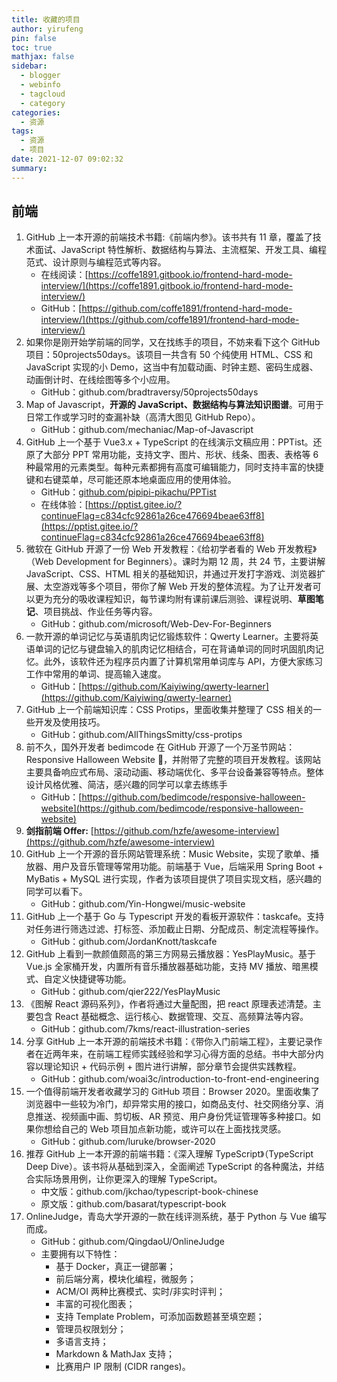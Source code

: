 ```yaml
---
title: 收藏的项目
author: yirufeng
pin: false
toc: true
mathjax: false
sidebar:
  - blogger
  - webinfo
  - tagcloud
  - category
categories:
  - 资源
tags:
  - 资源
  - 项目
date: 2021-12-07 09:02:32
summary:
---
```


## 前端
1. GitHub 上一本开源的前端技术书籍:《前端内参》。该书共有 11 章，覆盖了技术面试、JavaScript 特性解析、数据结构与算法、主流框架、开发工具、编程范式、设计原则与编程范式等内容。
    - 在线阅读：[https://coffe1891.gitbook.io/frontend-hard-mode-interview/](https://coffe1891.gitbook.io/frontend-hard-mode-interview/)
    - GitHub：[https://github.com/coffe1891/frontend-hard-mode-interview/](https://github.com/coffe1891/frontend-hard-mode-interview/)
2. 如果你是刚开始学前端的同学，又在找练手的项目，不妨来看下这个 GitHub 项目：50projects50days。该项目一共含有 50 个纯使用 HTML、CSS 和 JavaScript 实现的小 Demo，这当中有加载动画、时钟主题、密码生成器、动画倒计时、在线绘图等多个小应用。
    - GitHub：github.com/bradtraversy/50projects50days
3. Map of Javascript，**开源的 JavaScript、数据结构与算法知识图谱**。可用于日常工作或学习时的查漏补缺（高清大图见 GitHub Repo）。
    - GitHub：github.com/mechaniac/Map-of-Javascript
4. GitHub 上一个基于 Vue3.x + TypeScript 的在线演示文稿应用：PPTist。还原了大部分 PPT 常用功能，支持文字、图片、形状、线条、图表、表格等 6 种最常用的元素类型。每种元素都拥有高度可编辑能力，同时支持丰富的快捷键和右键菜单，尽可能还原本地桌面应用的使用体验。
    - GitHub：[github.com/pipipi-pikachu/PPTist](http://github.com/pipipi-pikachu/PPTist)
    - 在线体验：[https://pptist.gitee.io/?continueFlag=c834cfc92861a26ce476694beae63ff8](https://pptist.gitee.io/?continueFlag=c834cfc92861a26ce476694beae63ff8)
5. 微软在 GitHub 开源了一份 Web 开发教程：《给初学者看的 Web 开发教程》（Web Development for Beginners）。课时为期 12 周，共 24 节，主要讲解 JavaScript、CSS、HTML 相关的基础知识，并通过开发打字游戏、浏览器扩展、太空游戏等多个项目，带你了解 Web 开发的整体流程。为了让开发者可以更为充分的吸收课程知识，每节课均附有课前课后测验、课程说明、**草图笔记**、项目挑战、作业任务等内容。
    - GitHub：github.com/microsoft/Web-Dev-For-Beginners
6. 一款开源的单词记忆与英语肌肉记忆锻炼软件：Qwerty Learner。主要将英语单词的记忆与键盘输入的肌肉记忆相结合，可在背诵单词的同时巩固肌肉记忆。此外，该软件还为程序员内置了计算机常用单词库与 API，方便大家练习工作中常用的单词、提高输入速度。
    - GitHub：[https://github.com/Kaiyiwing/qwerty-learner](https://github.com/Kaiyiwing/qwerty-learner)
7. GitHub 上一个前端知识库：CSS Protips，里面收集并整理了 CSS 相关的一些开发及使用技巧。
    - GitHub：github.com/AllThingsSmitty/css-protips
8. 前不久，国外开发者 bedimcode 在 GitHub 开源了一个万圣节网站：Responsive Halloween Website 🎃，并附带了完整的项目开发教程。该网站主要具备响应式布局、滚动动画、移动端优化、多平台设备兼容等特点。整体设计风格优雅、简洁，感兴趣的同学可以拿去练练手
    - GitHub：[https://github.com/bedimcode/responsive-halloween-website](https://github.com/bedimcode/responsive-halloween-website)
9. **剑指前端 Offer:** [https://github.com/hzfe/awesome-interview](https://github.com/hzfe/awesome-interview)
10. GitHub 上一个开源的音乐网站管理系统：Music Website，实现了歌单、播放器、用户及音乐管理等常用功能。前端基于 Vue，后端采用 Spring Boot + MyBatis + MySQL 进行实现，作者为该项目提供了项目实现文档，感兴趣的同学可以看下。
    - GitHub：github.com/Yin-Hongwei/music-website
11. GitHub 上一个基于 Go 与 Typescript 开发的看板开源软件：taskcafe。支持对任务进行筛选过滤、打标签、添加截止日期、分配成员、制定流程等操作。
    - GitHub：github.com/JordanKnott/taskcafe
12. GitHub 上看到一款颜值颇高的第三方网易云播放器：YesPlayMusic。基于 Vue.js 全家桶开发，内置所有音乐播放器基础功能，支持 MV 播放、暗黑模式、自定义快捷键等功能。
    - GitHub：github.com/qier222/YesPlayMusic 
13. 《图解 React 源码系列》，作者将通过大量配图，把 react 原理表述清楚。主要包含 React 基础概念、运行核心、数据管理、交互、高频算法等内容。
    - GitHub：github.com/7kms/react-illustration-series
14. 分享 GitHub 上一本开源的前端技术书籍：《带你入门前端工程》，主要记录作者在近两年来，在前端工程师实践经验和学习心得方面的总结。书中大部分内容以理论知识 + 代码示例 + 图片进行讲解，部分章节会提供实践教程。
    - GitHub：github.com/woai3c/introduction-to-front-end-engineering
15. 一个值得前端开发者收藏学习的 GitHub 项目：Browser 2020。里面收集了浏览器中一些较为冷门，却异常实用的接口，如商品支付、社交网络分享、消息推送、视频画中画、剪切板、AR 预览、用户身份凭证管理等多种接口。如果你想给自己的 Web 项目加点新功能，或许可以在上面找找灵感。
    - GitHub：github.com/luruke/browser-2020
16. 推荐 GitHub 上一本开源的前端书籍：《深入理解 TypeScript》（TypeScript Deep Dive）。该书将从基础到深入，全面阐述 TypeScript 的各种魔法，并结合实际场景用例，让你更深入的理解 TypeScript。
    - 中文版：github.com/jkchao/typescript-book-chinese
    - 原文版：github.com/basarat/typescript-book
17. OnlineJudge，青岛大学开源的一款在线评测系统，基于 Python 与 Vue 编写而成。
    - GitHub：github.com/QingdaoU/OnlineJudge
    - 主要拥有以下特性：
        - 基于 Docker，真正一键部署；
        - 前后端分离，模块化编程，微服务；
        - ACM/OI 两种比赛模式、实时/非实时评判；
        - 丰富的可视化图表；
        - 支持 Template Problem，可添加函数题甚至填空题；
        - 管理员权限划分；
        - 多语言支持；
        - Markdown & MathJax 支持；
        - 比赛用户 IP 限制 (CIDR ranges)。
<!-- more -->